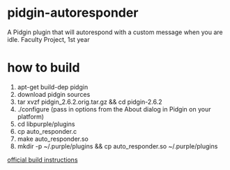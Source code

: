 # pidgin-autoresponder
A Pidgin plugin that will autorespond with a custom message when you are idle.
Faculty Project, 1st year


# how to build

1. apt-get build-dep pidgin
2. download pidgin sources
3. tar xvzf pidgin_2.6.2.orig.tar.gz && cd pidgin-2.6.2
4. ./configure (pass in options from the About dialog in Pidgin on your platform)
5. cd libpurple/plugins
6. cp auto_responder.c
7. make auto_responder.so
8. mkdir -p ~/.purple/plugins && cp auto_responder.so ~/.purple/plugins


[official build instructions](https://developer.pidgin.im/wiki/CHowTo/BasicPluginHowto)
